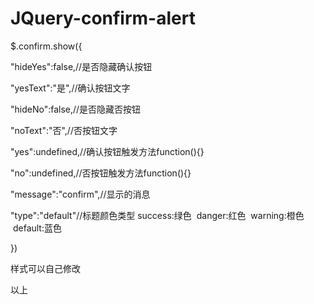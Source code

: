 # JQuery-confirm-alert
$.confirm.show({

  "hideYes":false,//是否隐藏确认按钮	

  "yesText":"是",//确认按钮文字	
  
  "hideNo":false,//是否隐藏否按钮
  
  "noText":"否",//否按钮文字
  
  "yes":undefined,//确认按钮触发方法function(){}
	
  "no":undefined,//否按钮触发方法function(){}
  
"message":"confirm",//显示的消息
	
"type":"default"//标题颜色类型  success:绿色  danger:红色  warning:橙色  default:蓝色
	
})

样式可以自己修改

以上

